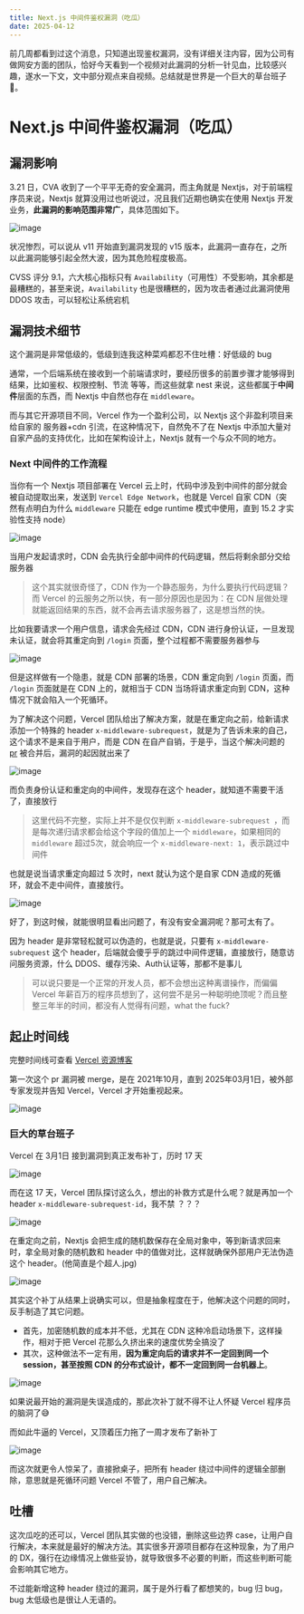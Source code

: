 ```yaml
---
title: Next.js 中间件鉴权漏洞（吃瓜）
date: 2025-04-12
---
```


前几周都看到过这个消息，只知道出现鉴权漏洞，没有详细关注内容，因为公司有做网安方面的团队，恰好今天看到一个视频对此漏洞的分析一针见血，比较感兴趣，遂水一下文，文中部分观点来自视频。总结就是世界是一个巨大的草台班子 🤣。

# Next.js 中间件鉴权漏洞（吃瓜）

## 漏洞影响

3.21 日，CVA 收到了一个平平无奇的安全漏洞，而主角就是 Nextjs，对于前端程序员来说，Nextjs 就算没用过也听说过，况且我们近期也确实在使用 Nextjs 开发业务，**此漏洞的影响范围非常广**，具体范围如下。

![image](https://jsonq.top/cdn-static/2025/03/10/202504121611060.png)

状况惨烈，可以说从 v11 开始直到漏洞发现的 v15 版本，此漏洞一直存在，之所以此漏洞能够引起全然大波，因为其危险程度极高。

CVSS 评分 9.1，六大核心指标只有 `Availability`（可用性）不受影响，其余都是最糟糕的，甚至来说，`Availability` 也是很糟糕的，因为攻击者通过此漏洞使用 DDOS 攻击，可以轻松让系统宕机

## 漏洞技术细节

这个漏洞是非常低级的，低级到连我这种菜鸡都忍不住吐槽：好低级的 bug

通常，一个后端系统在接收到一个前端请求时，要经历很多的前置步骤才能够得到结果，比如鉴权、权限控制、节流 等等，而这些就拿 nest 来说，这些都属于**中间件**层面的东西，而 Nextjs 中自然也存在 `middleware`。

而与其它开源项目不同，Vercel 作为一个盈利公司，以 Nextjs 这个非盈利项目来给自家的 服务器+cdn 引流，在这种情况下，自然免不了在 Nextjs 中添加大量对自家产品的支持优化，比如在架构设计上，Nextjs 就有一个与众不同的地方。

### Next 中间件的工作流程

当你有一个 Nextjs 项目部署在 Vercel 云上时，代码中涉及到中间件的部分就会被自动提取出来，发送到 `Vercel Edge Network`，也就是 Vercel 自家 CDN（突然有点明白为什么 `middleware` 只能在 edge runtime 模式中使用，直到 15.2 才实验性支持 node）

![image](https://jsonq.top/cdn-static/2025/03/10/202504121640412.png)

当用户发起请求时，CDN 会先执行全部中间件的代码逻辑，然后将剩余部分交给服务器

> 这个其实就很奇怪了，CDN 作为一个静态服务，为什么要执行代码逻辑？而 Vercel 的云服务之所以快，有一部分原因也是因为：在 CDN 层做处理就能返回结果的东西，就不会再去请求服务器了，这是想当然的快。

比如我要请求一个用户信息，请求会先经过 CDN，CDN 进行身份认证，一旦发现未认证，就会将其重定向到 `/login` 页面，整个过程都不需要服务器参与

![image](https://jsonq.top/cdn-static/2025/03/10/202504121647490.png)

但是这样做有一个隐患，就是 CDN 部署的场景，CDN 重定向到 `/login` 页面，而 `/login` 页面就是在 CDN 上的，就相当于 CDN 当场将请求重定向到 CDN，这种情况下就会陷入一个死循环。

为了解决这个问题，Vercel 团队给出了解决方案，就是在重定向之前，给新请求添加一个特殊的 header `x-middleware-subrequest`，就是为了告诉未来的自己，这个请求不是来自于用户，而是 CDN 在自产自销，于是乎，当这个解决问题的 [pr](https://github.com/vercel/next.js/pull/30282/files) 被合并后，漏洞的起因就出来了

![image](https://jsonq.top/cdn-static/2025/03/10/202504121702769.png)

而负责身份认证和重定向的中间件，发现存在这个 header，就知道不需要干活了，直接放行

> 这里代码不完整，实际上并不是仅仅判断 `x-middleware-subrequest `，而是每次递归请求都会给这个字段的值加上一个 `middleware`，如果相同的 `middleware` 超过5次，就会响应一个 `x-middleware-next: 1`，表示跳过中间件

也就是说当请求重定向超过 5 次时，next 就认为这个是自家 CDN 造成的死循环，就会不走中间件，直接放行。

![image](https://jsonq.top/cdn-static/2025/03/10/202504121707177.png)

好了，到这时候，就能很明显看出问题了，有没有安全漏洞呢？那可太有了。

因为 header 是非常轻松就可以伪造的，也就是说，只要有 `x-middleware-subrequest` 这个 header，后端就会傻乎乎的跳过中间件逻辑，直接放行，随意访问服务资源，什么 DDOS、缓存污染、Auth认证等，那都不是事儿

> 可以说只要是一个正常的开发人员，都不会想出这种离谱操作，而偏偏 Vercel 年薪百万的程序员想到了，这何尝不是另一种聪明绝顶呢？而且整整三年半的时间，都没有人觉得有问题，what the fuck?

## 起止时间线

完整时间线可查看 [Vercel 资源博客](https://vercel.com/blog/postmortem-on-next-js-middleware-bypass)

第一次这个 pr 漏洞被 merge，是在 2021年10月，直到 2025年03月1日，被外部专家发现并告知 Vercel，Vercel 才开始重视起来。

![image](https://jsonq.top/cdn-static/2025/03/10/202504121720905.png)

### 巨大的草台班子

Vercel 在 3月1日 接到漏洞到真正发布补丁，历时 17 天

![image](https://jsonq.top/cdn-static/2025/03/10/202504121724628.png)

而在这 17 天，Vercel 团队探讨这么久，想出的补救方式是什么呢？就是再加一个 header `x-middleware-subrequest-id`，我不禁 ？？？

![image](https://jsonq.top/cdn-static/2025/03/10/202504121734410.png)

在重定向之前，Nextjs 会把生成的随机数保存在全局对象中，等到新请求回来时，拿全局对象的随机数和 header 中的值做对比，这样就确保外部用户无法伪造这个 header。(他简直是个超人.jpg)

![image](https://jsonq.top/cdn-static/2025/03/10/202504121737461.png)

其实这个补丁从结果上说确实可以，但是抽象程度在于，他解决这个问题的同时，反手制造了其它问题。

- 首先，加密随机数的成本并不低，尤其在 CDN 这种冷启动场景下，这样操作，相对于把 Vercel 花那么久挤出来的速度优势全搞没了
- 其次，这种做法不一定有用，**因为重定向后的请求并不一定回到同一个 session，甚至按照 CDN 的分布式设计，都不一定回到同一台机器上**。

![image](https://jsonq.top/cdn-static/2025/03/10/202504121745879.png)

如果说最开始的漏洞是失误造成的，那此次补丁就不得不让人怀疑 Vercel 程序员的脑洞了😅

而如此牛逼的 Vercel，又顶着压力拖了一周才发布了新补丁

![image](https://jsonq.top/cdn-static/2025/03/10/202504121756515.png)

而这次就更令人惊呆了，直接掀桌子，把所有 header 绕过中间件的逻辑全部删除，意思就是死循环问题 Vercel 不管了，用户自己解决。

## 吐槽

这次瓜吃的还可以，Vercel 团队其实做的也没错，删除这些边界 case，让用户自行解决，本来就是最好的解决方法。其实很多开源项目都存在这种现象，为了用户的 DX，强行在边缘情况上做些妥协，就导致很多不必要的判断，而这些判断可能会影响其它地方。

不过能新增这种 header 绕过的漏洞，属于是外行看了都想笑的，bug 归 bug，bug 太低级也是很让人无语的。
